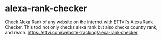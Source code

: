 # alexa-rank-checker
Check Alexa Rank of any website on the internet with ETTVI's Alexa Rank Checker. This tool not only checks alexa rank but also checks country rank, and reach.
https://ettvi.com/website-tracking/alexa-rank-checker
